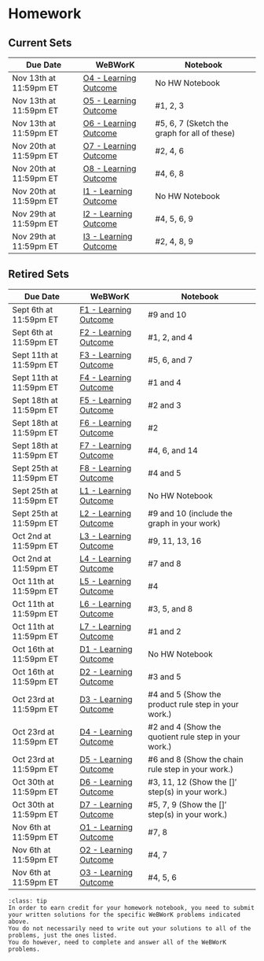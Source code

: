 Homework
============================

## Current Sets


| Due Date | WeBWorK | Notebook |
|----------|---------|----------|
| Nov 13th at 11:59pm ET | [O4 - Learning Outcome](https://webwork.sens.buffalo.edu/webwork2/2023-08-MTH-131-Casper/Learning_Outcome_O4) | No HW Notebook |
| Nov 13th at 11:59pm ET | [O5 - Learning Outcome](https://webwork.sens.buffalo.edu/webwork2/2023-08-MTH-131-Casper/Learning_Outcome_O5) | #1, 2, 3 |
| Nov 13th at 11:59pm ET | [O6 - Learning Outcome](https://webwork.sens.buffalo.edu/webwork2/2023-08-MTH-131-Casper/Learning_Outcome_O6) | #5, 6, 7 (Sketch the graph for all of these) |
| Nov 20th at 11:59pm ET | [O7 - Learning Outcome](https://webwork.sens.buffalo.edu/webwork2/2023-08-MTH-131-Casper/Learning_Outcome_O7) | #2, 4, 6 |
| Nov 20th at 11:59pm ET | [O8 - Learning Outcome](https://webwork.sens.buffalo.edu/webwork2/2023-08-MTH-131-Casper/Learning_Outcome_O8) | #4, 6, 8 |
| Nov 20th at 11:59pm ET | [I1 - Learning Outcome](https://webwork.sens.buffalo.edu/webwork2/2023-08-MTH-131-Casper/Learning_Outcome_I1) | No HW Notebook |
| Nov 29th at 11:59pm ET | [I2 - Learning Outcome](https://webwork.sens.buffalo.edu/webwork2/2023-08-MTH-131-Casper/Learning_Outcome_I2) | #4, 5, 6, 9 |
| Nov 29th at 11:59pm ET | [I3 - Learning Outcome](https://webwork.sens.buffalo.edu/webwork2/2023-08-MTH-131-Casper/Learning_Outcome_I3) | #2, 4, 8, 9 |


## Retired Sets


| Due Date | WeBWorK | Notebook |
|----------|---------|----------|
| Sept 6th at 11:59pm ET | [F1 - Learning Outcome](https://webwork.sens.buffalo.edu/webwork2/2023-08-MTH-131-Casper/Learning_Outcome_F1) | #9 and 10 |
| Sept 6th at 11:59pm ET | [F2 - Learning Outcome](https://webwork.sens.buffalo.edu/webwork2/2023-08-MTH-131-Casper/Learning_Outcome_F2) | #1, 2, and 4 |
| Sept 11th at 11:59pm ET | [F3 - Learning Outcome](https://webwork.sens.buffalo.edu/webwork2/2023-08-MTH-131-Casper/Learning_Outcome_F3) | #5, 6, and 7 |
| Sept 11th at 11:59pm ET | [F4 - Learning Outcome](https://webwork.sens.buffalo.edu/webwork2/2023-08-MTH-131-Casper/Learning_Outcome_F4) | #1 and 4 |
| Sept 18th at 11:59pm ET | [F5 - Learning Outcome](https://webwork.sens.buffalo.edu/webwork2/2023-08-MTH-131-Casper/Learning_Outcome_F5) | #2 and 3 |
| Sept 18th at 11:59pm ET | [F6 - Learning Outcome](https://webwork.sens.buffalo.edu/webwork2/2023-08-MTH-131-Casper/Learning_Outcome_F6) | #2 |
| Sept 18th at 11:59pm ET | [F7 - Learning Outcome](https://webwork.sens.buffalo.edu/webwork2/2023-08-MTH-131-Casper/Learning_Outcome_F7) | #4, 6, and 14 |
| Sept 25th at 11:59pm ET | [F8 - Learning Outcome](https://webwork.sens.buffalo.edu/webwork2/2023-08-MTH-131-Casper/Learning_Outcome_F8) | #4 and 5 |
| Sept 25th at 11:59pm ET | [L1 - Learning Outcome](https://webwork.sens.buffalo.edu/webwork2/2023-08-MTH-131-Casper/Learning_Outcome_L1) | No HW Notebook |
| Sept 25th at 11:59pm ET | [L2 - Learning Outcome](https://webwork.sens.buffalo.edu/webwork2/2023-08-MTH-131-Casper/Learning_Outcome_L2) | #9 and 10 (include the graph in your work) |
| Oct 2nd at 11:59pm ET | [L3 - Learning Outcome](https://webwork.sens.buffalo.edu/webwork2/2023-08-MTH-131-Casper/Learning_Outcome_L3) | #9, 11, 13, 16 |
| Oct 2nd at 11:59pm ET | [L4 - Learning Outcome](https://webwork.sens.buffalo.edu/webwork2/2023-08-MTH-131-Casper/Learning_Outcome_L4) | #7 and 8  |
| Oct 11th at 11:59pm ET | [L5 - Learning Outcome](https://webwork.sens.buffalo.edu/webwork2/2023-08-MTH-131-Casper/Learning_Outcome_L5) | #4 |
| Oct 11th at 11:59pm ET | [L6 - Learning Outcome](https://webwork.sens.buffalo.edu/webwork2/2023-08-MTH-131-Casper/Learning_Outcome_L6) | #3, 5, and 8  |
| Oct 11th at 11:59pm ET | [L7 - Learning Outcome](https://webwork.sens.buffalo.edu/webwork2/2023-08-MTH-131-Casper/Learning_Outcome_L7) | #1 and 2  |
| Oct 16th at 11:59pm ET | [D1 - Learning Outcome](https://webwork.sens.buffalo.edu/webwork2/2023-08-MTH-131-Casper/Learning_Outcome_D1) | No HW Notebook  |
| Oct 16th at 11:59pm ET | [D2 - Learning Outcome](https://webwork.sens.buffalo.edu/webwork2/2023-08-MTH-131-Casper/Learning_Outcome_D2) | #3 and 5  |
| Oct 23rd at 11:59pm ET | [D3 - Learning Outcome](https://webwork.sens.buffalo.edu/webwork2/2023-08-MTH-131-Casper/Learning_Outcome_D3) | #4 and 5 (Show the product rule step in your work.) |
| Oct 23rd at 11:59pm ET | [D4 - Learning Outcome](https://webwork.sens.buffalo.edu/webwork2/2023-08-MTH-131-Casper/Learning_Outcome_D4) | #2 and 4 (Show the quotient rule step in your work.) |
| Oct 23rd at 11:59pm ET | [D5 - Learning Outcome](https://webwork.sens.buffalo.edu/webwork2/2023-08-MTH-131-Casper/Learning_Outcome_D5) | #6 and 8 (Show the chain rule step in your work.) |
| Oct 30th at 11:59pm ET | [D6 - Learning Outcome](https://webwork.sens.buffalo.edu/webwork2/2023-08-MTH-131-Casper/Learning_Outcome_D6) | #3, 11, 12 (Show the $[ ]'$ step(s) in your work.) |
| Oct 30th at 11:59pm ET | [D7 - Learning Outcome](https://webwork.sens.buffalo.edu/webwork2/2023-08-MTH-131-Casper/Learning_Outcome_D7) | #5, 7, 9 (Show the $[ ]'$ step(s) in your work.) |
| Nov 6th at 11:59pm ET | [O1 - Learning Outcome](https://webwork.sens.buffalo.edu/webwork2/2023-08-MTH-131-Casper/Learning_Outcome_O1) | #7, 8 |
| Nov 6th at 11:59pm ET | [O2 - Learning Outcome](https://webwork.sens.buffalo.edu/webwork2/2023-08-MTH-131-Casper/Learning_Outcome_O2) | #4, 7 |
| Nov 6th at 11:59pm ET | [O3 - Learning Outcome](https://webwork.sens.buffalo.edu/webwork2/2023-08-MTH-131-Casper/Learning_Outcome_O3) | #4, 5, 6 |

```{admonition} Homework Notebook
:class: tip 
In order to earn credit for your homework notebook, you need to submit your written solutions for the specific WeBWorK problems indicated above. 
You do not necessarily need to write out your solutions to all of the problems, just the ones listed. 
You do however, need to complete and answer all of the WeBWorK problems.
```

